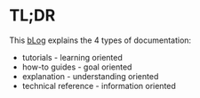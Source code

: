 # TL;DR

This [bLog](https://www.divio.com/blog/documentation/) explains the 4 types of documentation:

* tutorials - learning oriented
* how-to guides - goal oriented
* explanation - understanding oriented
* technical reference - information oriented

